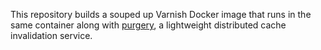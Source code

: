 This repository builds a souped up Varnish Docker image that runs in the same container along with [purgery](https://github.com/soupedup/purgery), a lightweight distributed cache invalidation service.

